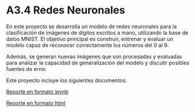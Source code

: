 # A3.4 Redes Neuronales

En este proyecto se desarrolla un modelo de redes neuronales para la clasificación de imágenes de dígitos escritos a mano, utilizando la base de datos MNIST. El objetivo principal es construir, entrenar y evaluar un modelo capaz de reconocer correctamente los números del 0 al 9.

Además, se generan nuevas imágenes que son procesadas y evaluadas para analizar la capacidad de generalización del modelo y discutir posibles fuentes de error.

Este proyecto incluye los siguientes documentos:

[Reporte en formato ipynb](A3.4%20584678.ipynb)

[Reporte en formato html](A3.4%20584678.html)

